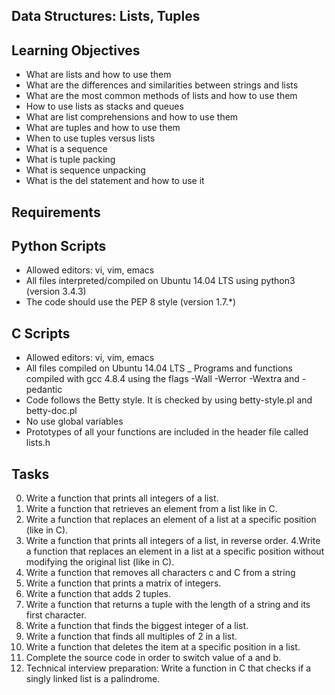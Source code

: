 ## Data Structures: Lists, Tuples

## Learning Objectives

- What are lists and how to use them
- What are the differences and similarities between strings and lists
- What are the most common methods of lists and how to use them
- How to use lists as stacks and queues
- What are list comprehensions and how to use them
- What are tuples and how to use them
- When to use tuples versus lists
- What is a sequence
- What is tuple packing
- What is sequence unpacking
- What is the del statement and how to use it

## Requirements

## Python Scripts

- Allowed editors: vi, vim, emacs
- All files interpreted/compiled on Ubuntu 14.04 LTS using python3 (version 3.4.3)
- The code should use the PEP 8 style (version 1.7.*)

## C Scripts

- Allowed editors: vi, vim, emacs
- All files compiled on Ubuntu 14.04 LTS _ Programs and functions compiled with gcc 4.8.4 using the flags -Wall -Werror -Wextra and -pedantic
- Code follows the Betty style. It is checked by using betty-style.pl and betty-doc.pl
- No use global variables
- Prototypes of all your functions are included in the header file called lists.h

## Tasks

0. Write a function that prints all integers of a list.
1. Write a function that retrieves an element from a list like in C.
2. Write a function that replaces an element of a list at a specific position (like in C).
3. Write a function that prints all integers of a list, in reverse order.
4.Write a function that replaces an element in a list at a specific position without modifying the original list (like in C).
5. Write a function that removes all characters c and C from a string
6. Write a function that prints a matrix of integers.
7. Write a function that adds 2 tuples.
8. Write a function that returns a tuple with the length of a string and its first character.
9. Write a function that finds the biggest integer of a list.
10. Write a function that finds all multiples of 2 in a list.
11. Write a function that deletes the item at a specific position in a list.
12. Complete the source code in order to switch value of a and b.
13. Technical interview preparation: Write a function in C that checks if a singly linked list is a palindrome.